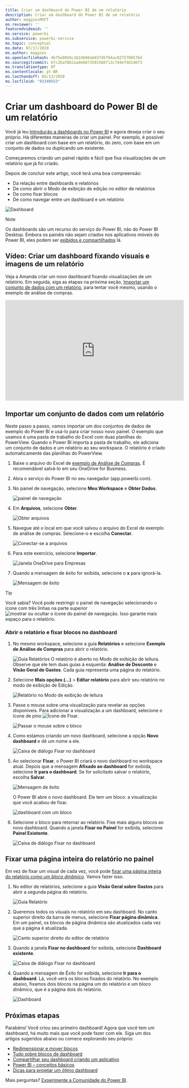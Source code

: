 ```yaml
---
title: Criar um dashboard do Power BI de um relatório
description: Criar um dashboard do Power BI de um relatório
author: maggiesMSFT
ms.reviewer: ''
featuredvideoid: ''
ms.service: powerbi
ms.subservice: powerbi-service
ms.topic: conceptual
ms.date: 07/17/2019
ms.author: maggies
ms.openlocfilehash: 4b75e0058c1624040ab037d5f64ac0275788576d
ms.sourcegitcommit: bfc2baf862aade6873501566f13c744efdd146f3
ms.translationtype: HT
ms.contentlocale: pt-BR
ms.lasthandoff: 05/13/2020
ms.locfileid: "83349553"
---
```

# <a name="create-a-power-bi-dashboard-from-a-report"></a>Criar um dashboard do Power BI de um relatório
Você já leu [Introdução a dashboards no Power BI](service-dashboards.md) e agora deseja criar o seu próprio. Há diferentes maneiras de criar um painel. Por exemplo, é possível criar um dashboard com base em um relatório, do zero, com base em um conjunto de dados ou duplicando um existente.  

Começaremos criando um painel rápido e fácil que fixa visualizações de um relatório que já foi criado. 

Depois de concluir este artigo, você terá uma boa compreensão:
- Da relação entre dashboards e relatórios
- De como abrir o Modo de exibição de edição no editor de relatórios
- De como fixar blocos 
- De como navegar entre um dashboard e um relatório 
 
![Dashboard](media/service-dashboard-create/power-bi-completed-dashboard-small.png)

> [!NOTE] 
> Os dashboards são um recurso do serviço do Power BI, não do Power BI Desktop. Embora os painéis não sejam criados nos aplicativos móveis do Power BI, eles podem ser [exibidos e compartilhados](../consumer/mobile/mobile-apps-view-dashboard.md) lá.
>
> 

## <a name="video-create-a-dashboard-by-pinning-visuals-and-images-from-a-report"></a>Vídeo: Criar um dashboard fixando visuais e imagens de um relatório
Veja a Amanda criar um novo dashboard fixando visualizações de um relatório. Em seguida, siga as etapas na próxima seção, [Importar um conjunto de dados com um relatório](#import-a-dataset-with-a-report), para tentar você mesmo, usando o exemplo de análise de compras.
    

<iframe width="560" height="315" src="https://www.youtube.com/embed/lJKgWnvl6bQ" frameborder="0" allowfullscreen></iframe>

## <a name="import-a-dataset-with-a-report"></a>Importar um conjunto de dados com um relatório
Neste passo a passo, vamos importar um dos conjuntos de dados de exemplo do Power BI e usá-lo para criar nosso novo painel. O exemplo que usamos é uma pasta de trabalho do Excel com duas planilhas do PowerView. Quando o Power BI importa a pasta de trabalho, ele adiciona um conjunto de dados e um relatório ao seu workspace. O relatório é criado automaticamente das planilhas do PowerView.

1. Baixe o arquivo do Excel de [exemplo de Análise de Compras](https://go.microsoft.com/fwlink/?LinkId=529784). É recomendável salvá-lo em seu OneDrive for Business.
2. Abra o serviço do Power BI no seu navegador (app.powerbi.com).
3. No painel de navegação, selecione **Meu Workspace** e **Obter Dados**.

    ![painel de navegação](media/service-dashboard-create/power-bi-get-data-new-look.png)
5. Em **Arquivos**, selecione **Obter**.

   ![Obter arquivos](media/service-dashboard-create/power-bi-select-files.png)
6. Navegue até o local em que você salvou o arquivo do Excel de exemplo de análise de compras. Selecione-o e escolha **Conectar**.

   ![Conectar-se a arquivos](media/service-dashboard-create/power-bi-connectnew.png)
7. Para este exercício, selecione **Importar**.

    ![Janela OneDrive para Empresas](media/service-dashboard-create/power-bi-import.png)
8. Quando a mensagem de êxito for exibida, selecione o **x** para ignorá-la.

   ![Mensagem de êxito](media/service-dashboard-create/power-bi-view-datasetnew.png)

> [!TIP]
> Você sabia? Você pode restringir o painel de navegação selecionando o ícone com três linhas na parte superior ![mostrar ou ocultar o ícone do painel de navegação](media/service-dashboard-create/power-bi-new-look-hide-nav-pane.png). Isso garante mais espaço para o relatório.

### <a name="open-the-report-and-pin-tiles-to-your-dashboard"></a>Abrir o relatório e fixar blocos no dashboard
1. No mesmo workspace, selecione a guia **Relatórios** e selecione **Exemplo de Análise de Compras** para abrir o relatório.

    ![Guia Relatórios](media/service-dashboard-create/power-bi-reports.png) O relatório é aberto no Modo de exibição de leitura. Observe que ele tem duas guias à esquerda: **Análise de Desconto** e **Visão Geral de Gastos**. Cada guia representa uma página do relatório.

2. Selecione **Mais opções (...)**  > **Editar relatório** para abrir seu relatório no modo de exibição de Edição.

    ![Relatório no Modo de exibição de leitura](media/service-dashboard-create/power-bi-reading-view.png)
3. Passe o mouse sobre uma visualização para revelar as opções disponíveis. Para adicionar a visualização a um dashboard, selecione o ícone de pino ![Ícone de Fixar](media/service-dashboard-create/power-bi-pin-icon.png).

    ![Passar o mouse sobre o bloco](media/service-dashboard-create/power-bi-hover.png)
4. Como estamos criando um novo dashboard, selecione a opção **Novo dashboard** e dê um nome a ele.

    ![Caixa de diálogo Fixar no dashboard](media/service-dashboard-create/power-bi-pin-tile.png)
5. Ao selecionar **Fixar**, o Power BI criará o novo dashboard no workspace atual. Depois que a mensagem **Afixado ao dashboard** for exibida, selecione **Ir para o dashboard**. Se for solicitado salvar o relatório, escolha **Salvar**.

    ![Mensagem de êxito](media/service-dashboard-create/power-bi-pin-success.png)

    O Power BI abre o novo dashboard. Ele tem um bloco: a visualização que você acabou de fixar.

   ![dashboard com um bloco](media/service-dashboard-create/power-bi-pinned.png)
7. Selecione o bloco para retornar ao relatório. Fixe mais alguns blocos ao novo dashboard. Quando a janela **Fixar no Painel** for exibida, selecione **Painel Existente**.  

   ![Caixa de diálogo Fixar no dashboard](media/service-dashboard-create/power-bi-existing-dashboard.png)

## <a name="pin-an-entire-report-page-to-the-dashboard"></a>Fixar uma página inteira do relatório no painel
Em vez de fixar um visual de cada vez, você pode [fixar uma página inteira do relatório como um *bloco dinâmico*](service-dashboard-pin-live-tile-from-report.md). Vamos fazer isso.

1. No editor de relatórios, selecione a guia **Visão Geral sobre Gastos** para abrir a segunda página do relatório.

   ![Guia Relatório](media/service-dashboard-create/power-bi-page-tab.png)

2. Queremos todos os visuais no relatório em seu dashboard. No canto superior direito da barra de menus, selecione **Fixar página dinâmica**. Em um painel, os blocos de página dinâmica são atualizados cada vez que a página é atualizada.

   ![Canto superior direito do editor de relatório](media/service-dashboard-create/power-bi-pin-live.png)

3. Quando a janela **Fixar no dashboard** for exibida, selecione **Dashboard existente**.

   ![Caixa de diálogo Fixar no dashboard](media/service-dashboard-create/power-bi-pin-live2.png)

4. Quando a mensagem de Êxito for exibida, selecione **Ir para o dashboard**. Lá, você verá os blocos fixados do relatório. No exemplo abaixo, fixamos dois blocos na página um do relatório e um bloco dinâmico, que é a página dois do relatório.

   ![Dashboard](media/service-dashboard-create/power-bi-dashboard.png)

## <a name="next-steps"></a>Próximas etapas
Parabéns! Você criou seu primeiro dashboard! Agora que você tem um dashboard, há muito mais que você pode fazer com ele. Siga um dos artigos sugeridos abaixo ou comece explorando seu próprio: 

* [Redimensionar e mover blocos](service-dashboard-edit-tile.md)
* [Tudo sobre blocos de dashboard](service-dashboard-tiles.md)
* [Compartilhar seu dashboard criando um aplicativo](../collaborate-share/service-create-workspaces.md)
* [Power BI – conceitos básicos](../fundamentals/service-basic-concepts.md)
* [Dicas para projetar um ótimo dashboard](service-dashboards-design-tips.md)

Mais perguntas? [Experimente a Comunidade do Power BI](https://community.powerbi.com/).
